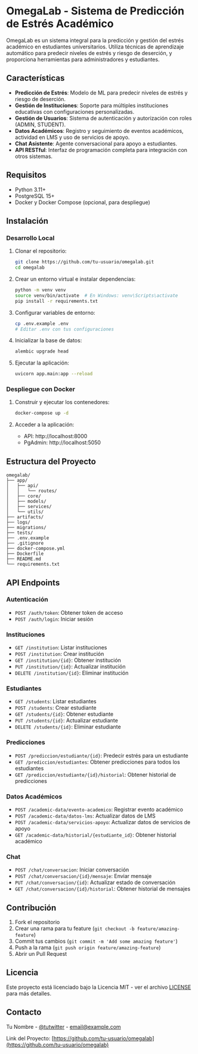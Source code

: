 # OmegaLab - Sistema de Predicción de Estrés Académico

OmegaLab es un sistema integral para la predicción y gestión del estrés académico en estudiantes universitarios. Utiliza técnicas de aprendizaje automático para predecir niveles de estrés y riesgo de deserción, y proporciona herramientas para administradores y estudiantes.

## Características

- **Predicción de Estrés**: Modelo de ML para predecir niveles de estrés y riesgo de deserción.
- **Gestión de Instituciones**: Soporte para múltiples instituciones educativas con configuraciones personalizadas.
- **Gestión de Usuarios**: Sistema de autenticación y autorización con roles (ADMIN, STUDENT).
- **Datos Académicos**: Registro y seguimiento de eventos académicos, actividad en LMS y uso de servicios de apoyo.
- **Chat Asistente**: Agente conversacional para apoyo a estudiantes.
- **API RESTful**: Interfaz de programación completa para integración con otros sistemas.

## Requisitos

- Python 3.11+
- PostgreSQL 15+
- Docker y Docker Compose (opcional, para despliegue)

## Instalación

### Desarrollo Local

1. Clonar el repositorio:
   ```bash
   git clone https://github.com/tu-usuario/omegalab.git
   cd omegalab
   ```

2. Crear un entorno virtual e instalar dependencias:
   ```bash
   python -m venv venv
   source venv/bin/activate  # En Windows: venv\Scripts\activate
   pip install -r requirements.txt
   ```

3. Configurar variables de entorno:
   ```bash
   cp .env.example .env
   # Editar .env con tus configuraciones
   ```

4. Inicializar la base de datos:
   ```bash
   alembic upgrade head
   ```

5. Ejecutar la aplicación:
   ```bash
   uvicorn app.main:app --reload
   ```

### Despliegue con Docker

1. Construir y ejecutar los contenedores:
   ```bash
   docker-compose up -d
   ```

2. Acceder a la aplicación:
   - API: http://localhost:8000
   - PgAdmin: http://localhost:5050

## Estructura del Proyecto

```
omegalab/
├── app/
│   ├── api/
│   │   └── routes/
│   ├── core/
│   ├── models/
│   ├── services/
│   └── utils/
├── artifacts/
├── logs/
├── migrations/
├── tests/
├── .env.example
├── .gitignore
├── docker-compose.yml
├── Dockerfile
├── README.md
└── requirements.txt
```

## API Endpoints

### Autenticación
- `POST /auth/token`: Obtener token de acceso
- `POST /auth/login`: Iniciar sesión

### Instituciones
- `GET /institution`: Listar instituciones
- `POST /institution`: Crear institución
- `GET /institution/{id}`: Obtener institución
- `PUT /institution/{id}`: Actualizar institución
- `DELETE /institution/{id}`: Eliminar institución

### Estudiantes
- `GET /students`: Listar estudiantes
- `POST /students`: Crear estudiante
- `GET /students/{id}`: Obtener estudiante
- `PUT /students/{id}`: Actualizar estudiante
- `DELETE /students/{id}`: Eliminar estudiante

### Predicciones
- `POST /prediccion/estudiante/{id}`: Predecir estrés para un estudiante
- `GET /prediccion/estudiantes`: Obtener predicciones para todos los estudiantes
- `GET /prediccion/estudiante/{id}/historial`: Obtener historial de predicciones

### Datos Académicos
- `POST /academic-data/evento-academico`: Registrar evento académico
- `POST /academic-data/datos-lms`: Actualizar datos de LMS
- `POST /academic-data/servicios-apoyo`: Actualizar datos de servicios de apoyo
- `GET /academic-data/historial/{estudiante_id}`: Obtener historial académico

### Chat
- `POST /chat/conversacion`: Iniciar conversación
- `POST /chat/conversacion/{id}/mensaje`: Enviar mensaje
- `PUT /chat/conversacion/{id}`: Actualizar estado de conversación
- `GET /chat/conversacion/{id}/historial`: Obtener historial de mensajes

## Contribución

1. Fork el repositorio
2. Crear una rama para tu feature (`git checkout -b feature/amazing-feature`)
3. Commit tus cambios (`git commit -m 'Add some amazing feature'`)
4. Push a la rama (`git push origin feature/amazing-feature`)
5. Abrir un Pull Request

## Licencia

Este proyecto está licenciado bajo la Licencia MIT - ver el archivo [LICENSE](LICENSE) para más detalles.

## Contacto

Tu Nombre - [@tutwitter](https://twitter.com/tutwitter) - email@example.com

Link del Proyecto: [https://github.com/tu-usuario/omegalab](https://github.com/tu-usuario/omegalab)
